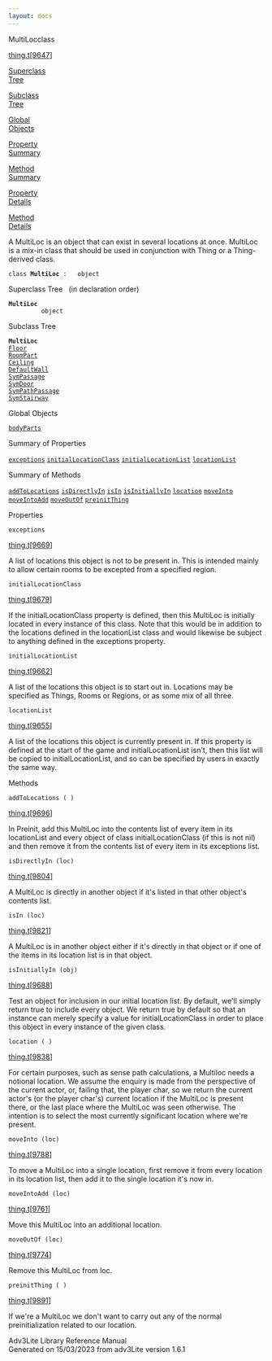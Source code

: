 ```yaml
---
layout: docs
---
```

<span class="title">MultiLoc</span><span class="type">class</span>

[thing.t](../file/thing.t.html)\[[9647](../source/thing.t.html#9647)\]

[Superclass  
Tree](#_SuperClassTree_)

[Subclass  
Tree](#_SubClassTree_)

[Global  
Objects](#_ObjectSummary_)

[Property  
Summary](#_PropSummary_)

[Method  
Summary](#_MethodSummary_)

[Property  
Details](#_Properties_)

[Method  
Details](#_Methods_)



A MultiLoc is an object that can exist in several locations at once.
MultiLoc is a mix-in class that should be used in conjunction with Thing
or a Thing-derived class.

`class `**`MultiLoc`**` :   object`



<span id="_SuperClassTree_"></span>



<span class="hdln">Superclass Tree</span>   (in declaration order)



**`MultiLoc`**  
`         object`  
<span id="_SubClassTree_"></span>



<span class="hdln">Subclass Tree</span>  



**`MultiLoc`**  
[`Floor`](../object/Floor.html)  
[`RoomPart`](../object/RoomPart.html)  
[`Ceiling`](../object/Ceiling.html)  
[`DefaultWall`](../object/DefaultWall.html)  
[`SymPassage`](../object/SymPassage.html)  
[`SymDoor`](../object/SymDoor.html)  
[`SymPathPassage`](../object/SymPathPassage.html)  
[`SymStairway`](../object/SymStairway.html)  
<span id="_ObjectSummary_"></span>



<span class="hdln">Global Objects</span>  



[`bodyParts`](../object/bodyParts.html)
<span id="_PropSummary_"></span>



<span class="hdln">Summary of Properties</span>  



[`exceptions`](#exceptions) [`initialLocationClass`](#initialLocationClass) [`initialLocationList`](#initialLocationList) [`locationList`](#locationList)

<span id="_MethodSummary_"></span>



<span class="hdln">Summary of Methods</span>  



[`addToLocations`](#addToLocations) [`isDirectlyIn`](#isDirectlyIn) [`isIn`](#isIn) [`isInitiallyIn`](#isInitiallyIn) [`location`](#location) [`moveInto`](#moveInto) [`moveIntoAdd`](#moveIntoAdd) [`moveOutOf`](#moveOutOf) [`preinitThing`](#preinitThing)

<span id="_Properties_"></span>



<span class="hdln">Properties</span>  



<span id="exceptions"></span>

`exceptions`

[thing.t](../file/thing.t.html)\[[9669](../source/thing.t.html#9669)\]



A list of locations this object is not to be present in. This is
intended mainly to allow certain rooms to be excepted from a specified
region.



<span id="initialLocationClass"></span>

`initialLocationClass`

[thing.t](../file/thing.t.html)\[[9679](../source/thing.t.html#9679)\]



If the initialLocationClass property is defined, then this MultiLoc is
initially located in every instance of this class. Note that this would
be in addition to the locations defined in the locationList class and
would likewise be subject to anything defined in the exceptions
property.



<span id="initialLocationList"></span>

`initialLocationList`

[thing.t](../file/thing.t.html)\[[9662](../source/thing.t.html#9662)\]



A list of the locations this object is to start out in. Locations may be
specified as Things, Rooms or Regions, or as some mix of all three.



<span id="locationList"></span>

`locationList`

[thing.t](../file/thing.t.html)\[[9655](../source/thing.t.html#9655)\]



A list of the locations this object is currently present in. If this
property is defined at the start of the game and initialLocationList
isn't, then this list will be copied to initialLocationList, and so can
be specified by users in exactly the same way.



<span id="_Methods_"></span>



<span class="hdln">Methods</span>  



<span id="addToLocations"></span>

`addToLocations ( )`

[thing.t](../file/thing.t.html)\[[9696](../source/thing.t.html#9696)\]



In Preinit, add this MultiLoc into the contents list of every item in
its locationList and every object of class initialLocationClass (if this
is not nil) and then remove it from the contents list of every item in
its exceptions list.



<span id="isDirectlyIn"></span>

`isDirectlyIn (loc)`

[thing.t](../file/thing.t.html)\[[9804](../source/thing.t.html#9804)\]



A MultiLoc is directly in another object if it's listed in that other
object's contents list.



<span id="isIn"></span>

`isIn (loc)`

[thing.t](../file/thing.t.html)\[[9821](../source/thing.t.html#9821)\]



A MultiLoc is in another object either if it's directly in that object
or if one of the items in its location list is in that object.



<span id="isInitiallyIn"></span>

`isInitiallyIn (obj)`

[thing.t](../file/thing.t.html)\[[9688](../source/thing.t.html#9688)\]



Test an object for inclusion in our initial location list. By default,
we'll simply return true to include every object. We return true by
default so that an instance can merely specify a value for
initialLocationClass in order to place this object in every instance of
the given class.



<span id="location"></span>

`location ( )`

[thing.t](../file/thing.t.html)\[[9838](../source/thing.t.html#9838)\]



For certain purposes, such as sense path calculations, a Multiloc needs
a notional location. We assume the enquiry is made from the perspective
of the current actor, or, failing that, the player char, so we return
the current actor's (or the player char's) current location if the
MultiLoc is present there, or the last place where the MultiLoc was seen
otherwise. The intention is to select the most currently significant
location where we're present.



<span id="moveInto"></span>

`moveInto (loc)`

[thing.t](../file/thing.t.html)\[[9788](../source/thing.t.html#9788)\]



To move a MultiLoc into a single location, first remove it from every
location in its location list, then add it to the single location it's
now in.



<span id="moveIntoAdd"></span>

`moveIntoAdd (loc)`

[thing.t](../file/thing.t.html)\[[9761](../source/thing.t.html#9761)\]



Move this MultiLoc into an additional location.



<span id="moveOutOf"></span>

`moveOutOf (loc)`

[thing.t](../file/thing.t.html)\[[9774](../source/thing.t.html#9774)\]



Remove this MultiLoc from loc.



<span id="preinitThing"></span>

`preinitThing ( )`

[thing.t](../file/thing.t.html)\[[9891](../source/thing.t.html#9891)\]



If we're a MultiLoc we don't want to carry out any of the normal
preinitialization related to our location.





Adv3Lite Library Reference Manual  
Generated on 15/03/2023 from adv3Lite version 1.6.1


